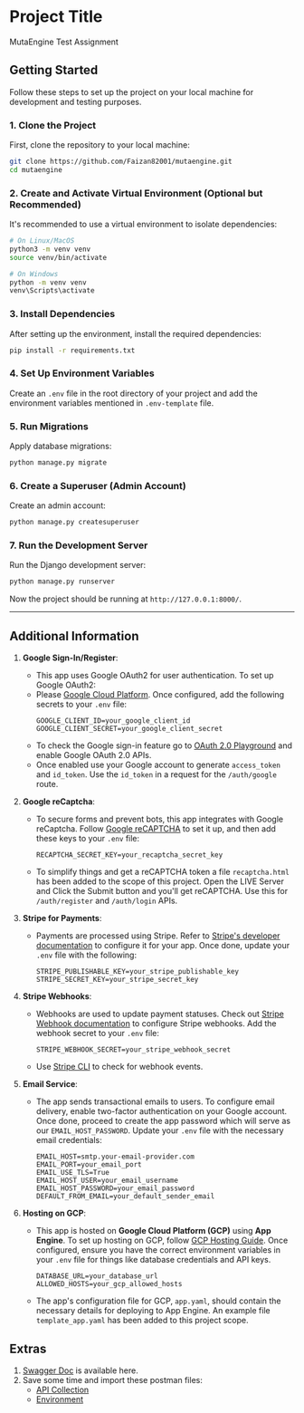 
# Project Title
MutaEngine Test Assignment

## Getting Started

Follow these steps to set up the project on your local machine for development and testing purposes.

### 1. Clone the Project

First, clone the repository to your local machine:

```bash
git clone https://github.com/Faizan82001/mutaengine.git
cd mutaengine
```

### 2. Create and Activate Virtual Environment (Optional but Recommended)

It's recommended to use a virtual environment to isolate dependencies:

```bash
# On Linux/MacOS
python3 -m venv venv
source venv/bin/activate

# On Windows
python -m venv venv
venv\Scripts\activate
```

### 3. Install Dependencies

After setting up the environment, install the required dependencies:

```bash
pip install -r requirements.txt
```

### 4. Set Up Environment Variables

Create an `.env` file in the root directory of your project and add the environment variables mentioned in `.env-template` file.

### 5. Run Migrations

Apply database migrations:

```bash
python manage.py migrate
```

### 6. Create a Superuser (Admin Account)

Create an admin account:

```bash
python manage.py createsuperuser
```

### 7. Run the Development Server

Run the Django development server:

```bash
python manage.py runserver
```

Now the project should be running at `http://127.0.0.1:8000/`.

---

## Additional Information

1. **Google Sign-In/Register**:
   - This app uses Google OAuth2 for user authentication. To set up Google OAuth2:
   - Please [Google Cloud Platform](https://console.cloud.google.com). Once configured, add the following secrets to your `.env` file:
     ```
     GOOGLE_CLIENT_ID=your_google_client_id
     GOOGLE_CLIENT_SECRET=your_google_client_secret
     ```
    - To check the Google sign-in feature go to [OAuth 2.0 Playground](https://developers.google.com/oauthplayground/) and enable Google OAuth 2.0 APIs.
    - Once enabled use your Google account to generate `access_token` and `id_token`. Use the `id_token` in a request for the `/auth/google` route.

2. **Google reCaptcha**:
   - To secure forms and prevent bots, this app integrates with Google reCaptcha. Follow [Google reCAPTCHA](https://developers.google.com/recaptcha/docs/v3) to set it up, and then add these keys to your `.env` file:
     ```
     RECAPTCHA_SECRET_KEY=your_recaptcha_secret_key
     ```
   - To simplify things and get a reCAPTCHA token a file `recaptcha.html` has been added to the scope of this project. Open the LIVE Server and Click the Submit button and you'll get reCAPTCHA. Use this for `/auth/register` and `/auth/login` APIs.

3. **Stripe for Payments**:
   - Payments are processed using Stripe. Refer to [Stripe's developer documentation](https://docs.stripe.com/development) to configure it for your app. Once done, update your `.env` file with the following:
     ```
     STRIPE_PUBLISHABLE_KEY=your_stripe_publishable_key
     STRIPE_SECRET_KEY=your_stripe_secret_key
     ```

4. **Stripe Webhooks**:
   - Webhooks are used to update payment statuses. Check out [Stripe Webhook documentation]([stripe-webhook-link](https://docs.stripe.com/webhooks)) to configure Stripe webhooks. Add the webhook secret to your `.env` file:
     ```
     STRIPE_WEBHOOK_SECRET=your_stripe_webhook_secret
     ```
   - Use [Stripe CLI](https://docs.stripe.com/stripe-cli) to check for webhook events.

5. **Email Service**:
   - The app sends transactional emails to users. To configure email delivery, enable two-factor authentication on your Google account. Once done, proceed to create the app password which will serve as our `EMAIL_HOST_PASSWORD`. Update your `.env` file with the necessary email credentials:
     ```
     EMAIL_HOST=smtp.your-email-provider.com
     EMAIL_PORT=your_email_port
     EMAIL_USE_TLS=True
     EMAIL_HOST_USER=your_email_username
     EMAIL_HOST_PASSWORD=your_email_password
     DEFAULT_FROM_EMAIL=your_default_sender_email
     ```
6. **Hosting on GCP**:
   - This app is hosted on **Google Cloud Platform (GCP)** using **App Engine**. To set up hosting on GCP, follow [GCP Hosting Guide](https://cloud.google.com/python/django/appengine#windows_2). Once configured, ensure you have the correct environment variables in your `.env` file for things like database credentials and API keys.
     ```
     DATABASE_URL=your_database_url
     ALLOWED_HOSTS=your_gcp_allowed_hosts
     ```
   - The app's configuration file for GCP, `app.yaml`, should contain the necessary details for deploying to App Engine. An example file `template_app.yaml` has been added to this project scope.


## Extras
1. [Swagger Doc](https://mutaengine-test.de.r.appspot.com/redoc/) is available here.
2. Save some time and import these postman files:
   - [API Collection](https://drive.google.com/file/d/1ObC1lk2iRKunmN_bwtbDhMUOQXJvQp8X/view?usp=sharing)
   - [Environment](https://drive.google.com/file/d/1ZBQBnbM0oKn7T0ykmLafpMQfo-uBTbbF/view?usp=sharing)


